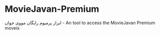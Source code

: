 # MovieJavan-Premium
ابزار پرمیوم رایگان مووی جوان - An tool to access the MovieJavan Premium moveis 
